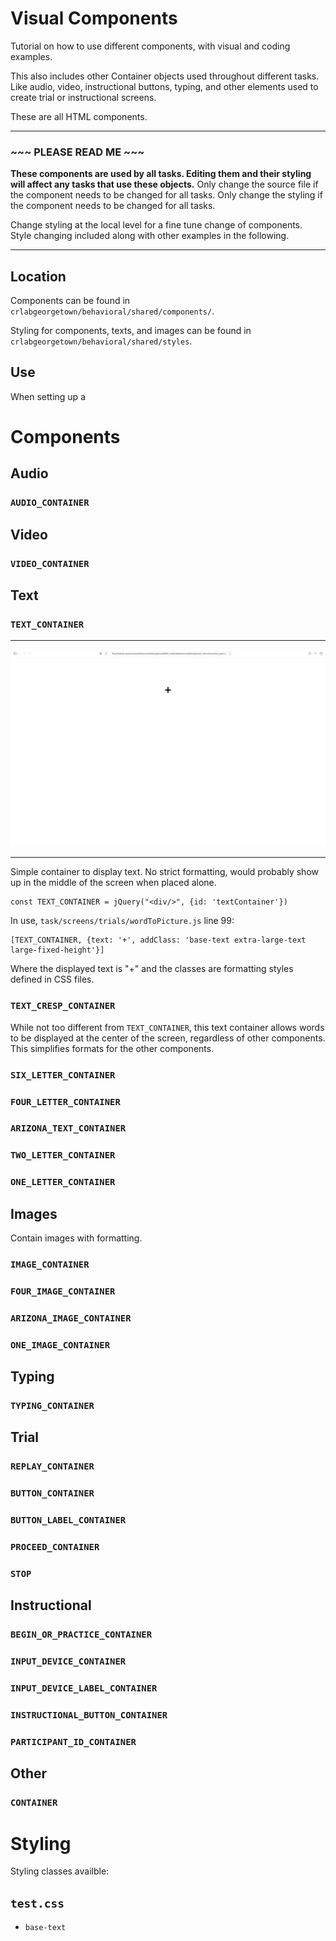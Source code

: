 # Visual Components #

Tutorial on how to use different components, with visual and coding examples.

This also includes other Container objects used throughout different tasks. Like audio, video, instructional buttons, typing, and other elements used to create trial or instructional screens.

These are all HTML components.

___
### ~~~ PLEASE READ ME ~~~ ###

**These components are used by all tasks. Editing them and their styling will affect any tasks that use these objects.** Only change the source file if the component needs to be changed for all tasks. Only change the styling if the component needs to be changed for all tasks.

Change styling at the local level for a fine tune change of components. Style changing included along with other examples in the following.
___

## Location ##

Components can be found in `crlabgeorgetown/behavioral/shared/components/`.

Styling for components, texts, and images can be found in `crlabgeorgetown/behavioral/shared/styles`.

## Use ##

When setting up a 

# Components #

## Audio ##

### `AUDIO_CONTAINER` ###

## Video ##

### `VIDEO_CONTAINER` ###

## Text ##

### `TEXT_CONTAINER` ###
___
[![TEXT_CONTAINER image](./componentExamples/TEXT_CONTAINER.png)](./componentExamples/TEXT_CONTAINER.png)
___

Simple container to display text. No strict formatting, would probably show up in the middle of the screen when placed alone. 

```
const TEXT_CONTAINER = jQuery("<div/>", {id: 'textContainer'})
```

In use, `task/screens/trials/wordToPicture.js` line 99:
```
[TEXT_CONTAINER, {text: '+', addClass: 'base-text extra-large-text large-fixed-height'}]
```
Where the displayed text is "+" and the classes are formatting styles defined in CSS files.

### `TEXT_CRESP_CONTAINER` ###



While not too different from `TEXT_CONTAINER`, this text container allows words to be displayed at the center of the screen, regardless of other components. This simplifies formats for the other components. 

### `SIX_LETTER_CONTAINER` ###

### `FOUR_LETTER_CONTAINER` ###

### `ARIZONA_TEXT_CONTAINER` ###

### `TWO_LETTER_CONTAINER` ###

### `ONE_LETTER_CONTAINER` ###


## Images ##

Contain images with formatting. 

### `IMAGE_CONTAINER` ###

### `FOUR_IMAGE_CONTAINER` ###

### `ARIZONA_IMAGE_CONTAINER` ###

### `ONE_IMAGE_CONTAINER` ###

## Typing ##

### `TYPING_CONTAINER` ###

## Trial ##

### `REPLAY_CONTAINER` ###

### `BUTTON_CONTAINER` ###

### `BUTTON_LABEL_CONTAINER` ###

### `PROCEED_CONTAINER` ###

### `STOP` ###


## Instructional ##

### `BEGIN_OR_PRACTICE_CONTAINER` ###

### `INPUT_DEVICE_CONTAINER` ###

### `INPUT_DEVICE_LABEL_CONTAINER` ###

### `INSTRUCTIONAL_BUTTON_CONTAINER` ###

### `PARTICIPANT_ID_CONTAINER` ###

## Other ##

### `CONTAINER` ###

# Styling #

Styling classes availble:

## `test.css` ##

* `base-text`